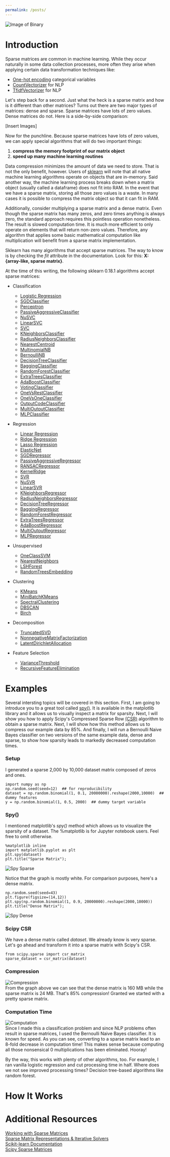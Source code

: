```yaml
---
permalink: /posts/
---
```


![Image of Binary](/assets/images/binary-number-tunnel.jpg?raw=true)

# Introduction
Sparse matrices are common in machine learning. While they occur naturally in some data collection processes, more often they arise when applying certain data transformation techniques like:

- [One-hot encoding](http://scikit-learn.org/stable/modules/generated/sklearn.preprocessing.OneHotEncoder.html) categorical variables
- [CountVectorizer](http://scikit-learn.org/stable/modules/generated/sklearn.feature_extraction.text.CountVectorizer.html) for NLP
- [TfidfVectorizer](http://scikit-learn.org/stable/modules/generated/sklearn.feature_extraction.text.TfidfVectorizer.html) for NLP

Let's step back for a second. Just what the heck is a sparse matrix and how is it different than other matrices? Turns out there are two major types of matrices: dense and sparse. Sparse matrices have lots of zero values. Dense matrices do not. Here is a side-by-side comparison:

[Insert Images]

Now for the punchline. Because sparse matrices have lots of zero values, we can apply special algorithms that will do two important things:

1. **compress the memory footprint of our matrix object**  
2. **speed up many machine learning routines**

Data compression minimizes the amount of data we need to store. That is not the only benefit, however. Users of [sklearn](http://scikit-learn.org/stable/index.html) will note that all native machine learning algorithms operate on objects that are in-memory. Said another way, the machine learning process breaks down when a matrix object (usually called a dataframe) does not fit into RAM. In the event that we have a sparse matrix, storing all those zero values is a waste. In many cases it is possible to compress the matrix object so that it can fit in RAM.

Additionally, consider multiplying a sparse matrix and a dense matrix. Even though the sparse matrix has many zeros, and zero times anything is always zero, the standard approach requires this pointless operation nonetheless. The result is slowed computation time. It is much more efficient to only operate on elements that will return non-zero values. Therefore, any algorithm that applies some basic mathematical computation like multiplication will benefit from a sparse matrix implementation.

Sklearn has many algorithms that accept sparse matrices. The way to know is by checking the *fit* attribute in the documentation. Look for this: **X: {array-like, sparse matrix}**. 

At the time of this writing, the following sklearn 0.18.1 algorithms accept sparse matrices:

- Classification
  - [Logistic Regression](http://scikit-learn.org/stable/modules/generated/sklearn.linear_model.LogisticRegression.html#sklearn.linear_model.LogisticRegression)
  - [SGDClassifier](http://scikit-learn.org/stable/modules/generated/sklearn.linear_model.SGDClassifier.html#sklearn.linear_model.SGDClassifier)
  - [Perceptron](http://scikit-learn.org/stable/modules/generated/sklearn.linear_model.Perceptron.html#sklearn.linear_model.Perceptron)
  - [PassiveAggressiveClassifier](http://scikit-learn.org/stable/modules/generated/sklearn.linear_model.PassiveAggressiveClassifier.html#sklearn.linear_model.PassiveAggressiveClassifier)
  - [NuSVC](http://scikit-learn.org/stable/modules/generated/sklearn.svm.NuSVC.html#sklearn.svm.NuSVC)
  - [LinearSVC](http://scikit-learn.org/stable/modules/generated/sklearn.svm.LinearSVC.html#sklearn.svm.LinearSVC)
  - [SVC](http://scikit-learn.org/stable/modules/generated/sklearn.svm.SVC.html#sklearn.svm.SVC)
  - [KNeighborsClassifier](http://scikit-learn.org/stable/modules/generated/sklearn.neighbors.KNeighborsClassifier.html#sklearn.neighbors.KNeighborsClassifier)
  - [RadiusNeighborsClassifier](http://scikit-learn.org/stable/modules/generated/sklearn.neighbors.RadiusNeighborsClassifier.html#sklearn.neighbors.RadiusNeighborsClassifier)
  - [NearestCentroid](http://scikit-learn.org/stable/modules/generated/sklearn.neighbors.NearestCentroid.html#sklearn.neighbors.NearestCentroid)
  - [MultinomialNB](http://scikit-learn.org/stable/modules/generated/sklearn.naive_bayes.MultinomialNB.html#sklearn.naive_bayes.MultinomialNB)
  - [BernoulliNB](http://scikit-learn.org/stable/modules/generated/sklearn.naive_bayes.BernoulliNB.html#sklearn.naive_bayes.BernoulliNB)
  - [DecisionTreeClassifier](http://scikit-learn.org/stable/modules/generated/sklearn.tree.DecisionTreeClassifier.html#sklearn.tree.DecisionTreeClassifier)
  - [BaggingClassifier](http://scikit-learn.org/stable/modules/generated/sklearn.ensemble.BaggingClassifier.html#sklearn.ensemble.BaggingClassifier)
  - [RandomForestClassifier](http://scikit-learn.org/stable/modules/generated/sklearn.ensemble.RandomForestClassifier.html#sklearn.ensemble.RandomForestClassifier)
  - [ExtraTreesClassifier](http://scikit-learn.org/stable/modules/generated/sklearn.ensemble.ExtraTreesClassifier.html#sklearn.ensemble.ExtraTreesClassifier)
  - [AdaBoostClassifier](http://scikit-learn.org/stable/modules/generated/sklearn.ensemble.AdaBoostClassifier.html#sklearn.ensemble.AdaBoostClassifier)
  - [VotingClassifier](http://scikit-learn.org/stable/modules/generated/sklearn.ensemble.VotingClassifier.html)
  - [OneVsRestClassifier](http://scikit-learn.org/stable/modules/generated/sklearn.multiclass.OneVsRestClassifier.html#sklearn.multiclass.OneVsRestClassifier)
  - [OneVsOneClassifier](http://scikit-learn.org/stable/modules/generated/sklearn.multiclass.OneVsOneClassifier.html#sklearn.multiclass.OneVsOneClassifier)
  - [OutputCodeClassifier](http://scikit-learn.org/stable/modules/generated/sklearn.multiclass.OutputCodeClassifier.html#sklearn.multiclass.OutputCodeClassifier)
  - [MultiOutputClassifier](http://scikit-learn.org/stable/modules/generated/sklearn.multioutput.MultiOutputClassifier.html)
  - [MLPClassifier](http://scikit-learn.org/stable/modules/generated/sklearn.neural_network.MLPClassifier.html#sklearn.neural_network.MLPClassifier)
  
- Regression
  - [Linear Regression](http://scikit-learn.org/stable/modules/generated/sklearn.linear_model.LinearRegression.html#sklearn.linear_model.LinearRegression)
  - [Ridge Regression](http://scikit-learn.org/stable/modules/generated/sklearn.linear_model.Ridge.html#sklearn.linear_model.Ridge)
  - [Lasso Regression](http://scikit-learn.org/stable/modules/generated/sklearn.linear_model.Lasso.html#sklearn.linear_model.Lasso)
  - [ElasticNet](http://scikit-learn.org/stable/modules/generated/sklearn.linear_model.ElasticNet.html#sklearn.linear_model.ElasticNet)
  - [SGDRegressor](http://scikit-learn.org/stable/modules/generated/sklearn.linear_model.SGDRegressor.html#sklearn.linear_model.SGDRegressor)
  - [PassiveAggressiveRegressor](http://scikit-learn.org/stable/modules/generated/sklearn.linear_model.PassiveAggressiveRegressor.html#sklearn.linear_model.PassiveAggressiveRegressor)
  - [RANSACRegressor](http://scikit-learn.org/stable/modules/generated/sklearn.linear_model.RANSACRegressor.html#sklearn.linear_model.RANSACRegressor)
  - [KernelRidge](http://scikit-learn.org/stable/modules/generated/sklearn.kernel_ridge.KernelRidge.html#sklearn.kernel_ridge.KernelRidge)
  - [SVR](http://scikit-learn.org/stable/modules/generated/sklearn.svm.SVR.html#sklearn.svm.SVR)
  - [NuSVR](http://scikit-learn.org/stable/modules/generated/sklearn.svm.NuSVR.html#sklearn.svm.NuSVR)
  - [LinearSVR](http://scikit-learn.org/stable/modules/generated/sklearn.svm.LinearSVR.html#sklearn.svm.LinearSVR)
  - [KNeighborsRegressor](http://scikit-learn.org/stable/modules/generated/sklearn.neighbors.KNeighborsRegressor.html#sklearn.neighbors.KNeighborsRegressor)
  - [RadiusNeighborsRegressor](http://scikit-learn.org/stable/modules/generated/sklearn.neighbors.RadiusNeighborsRegressor.html#sklearn.neighbors.RadiusNeighborsRegressor)
  - [DecisionTreeRegressor](http://scikit-learn.org/stable/modules/generated/sklearn.tree.DecisionTreeRegressor.html#sklearn.tree.DecisionTreeRegressor)
  - [BaggingRegressor](http://scikit-learn.org/stable/modules/generated/sklearn.ensemble.BaggingRegressor.html#sklearn.ensemble.BaggingRegressor)
  - [RandomForestRegressor](http://scikit-learn.org/stable/modules/generated/sklearn.ensemble.RandomForestRegressor.html#sklearn.ensemble.RandomForestRegressor)
  - [ExtraTreesRegressor](http://scikit-learn.org/stable/modules/generated/sklearn.ensemble.ExtraTreesRegressor.html#sklearn.ensemble.ExtraTreesRegressor)
  - [AdaBoostRegressor](http://scikit-learn.org/stable/modules/generated/sklearn.ensemble.AdaBoostRegressor.html#sklearn.ensemble.AdaBoostRegressor)
  - [MultiOutputRegressor](http://scikit-learn.org/stable/modules/generated/sklearn.multioutput.MultiOutputRegressor.html)
  - [MLPRegressor](http://scikit-learn.org/stable/modules/generated/sklearn.neural_network.MLPRegressor.html#sklearn.neural_network.MLPRegressor)
  
- Unsupervised
  - [OneClassSVM](http://scikit-learn.org/stable/modules/generated/sklearn.svm.OneClassSVM.html#sklearn.svm.OneClassSVM)
  - [NearestNeighbors](http://scikit-learn.org/stable/modules/generated/sklearn.neighbors.NearestNeighbors.html#sklearn.neighbors.NearestNeighbors)
  - [LSHForest](http://scikit-learn.org/stable/modules/generated/sklearn.neighbors.LSHForest.html#sklearn.neighbors.LSHForest)
  - [RandomTreesEmbedding](http://scikit-learn.org/stable/modules/generated/sklearn.ensemble.RandomTreesEmbedding.html#sklearn.ensemble.RandomTreesEmbedding)
  
- Clustering
  - [KMeans](http://scikit-learn.org/stable/modules/generated/sklearn.cluster.KMeans.html#sklearn.cluster.KMeans)
  - [MiniBatchKMeans](http://scikit-learn.org/stable/modules/generated/sklearn.cluster.MiniBatchKMeans.html#sklearn.cluster.MiniBatchKMeans)
  - [SpectralClustering](http://scikit-learn.org/stable/modules/generated/sklearn.cluster.SpectralClustering.html#sklearn.cluster.SpectralClustering)
  - [DBSCAN](http://scikit-learn.org/stable/modules/generated/sklearn.cluster.DBSCAN.html#sklearn.cluster.DBSCAN)
  - [Birch](http://scikit-learn.org/stable/modules/generated/sklearn.cluster.Birch.html#sklearn.cluster.Birch)
  
- Decomposition
  - [TruncatedSVD](http://scikit-learn.org/stable/modules/generated/sklearn.decomposition.TruncatedSVD.html#sklearn.decomposition.TruncatedSVD)
  - [NonnegativeMatrixFactorization](http://scikit-learn.org/stable/modules/generated/sklearn.decomposition.NMF.html#sklearn.decomposition.NMF)
  - [LatentDirichletAllocation](http://scikit-learn.org/stable/modules/generated/sklearn.decomposition.LatentDirichletAllocation.html#sklearn.decomposition.LatentDirichletAllocation)
  
- Feature Selection
    - [VarianceThreshold](http://scikit-learn.org/stable/modules/generated/sklearn.feature_selection.VarianceThreshold.html#sklearn.feature_selection.VarianceThreshold)
    - [RecursiveFeatureElimination](http://scikit-learn.org/stable/modules/generated/sklearn.feature_selection.RFE.html#sklearn.feature_selection.RFE)
  

# Examples
Several intersting topics will be covered in this section. First, I am going to introduce you to a great tool called [spy()](https://matplotlib.org/api/_as_gen/matplotlib.axes.Axes.spy.html). It is available in the matplotlib library and it allows us to visually inspect a matrix for sparsity. Next, I will show you how to apply Scipy's Compressed Sparse Row [(CSR)](https://docs.scipy.org/doc/scipy/reference/generated/scipy.sparse.csc_matrix.html#scipy.sparse.csc_matrix) algorithm to obtain a sparse matrix. Next, I will show how this method allows us to compress our example data by 85%. And finally, I will run a Bernoulli Naive Bayes classifier on two versions of the same example data, dense and sparse, to show how sparsity leads to markedly decreased computation times. 

### Setup
I generated a sparse 2,000 by 10,000 dataset matrix composed of zeros and ones. 
```
import numpy as np
np.random.seed(seed=12)  ## for reproducibility
dataset = np.random.binomial(1, 0.1, 20000000).reshape(2000,10000)  ## dummy features
y = np.random.binomial(1, 0.5, 2000)  ## dummy target variable
```

### Spy()
I mentioned matplotlib's *spy()* method which allows us to visualize the sparsity of a dataset. The %matplotlib is for Jupyter notebook users. Feel free to omit otherwise.
```
%matplotlib inline
import matplotlib.pyplot as plt
plt.spy(dataset)
plt.title("Sparse Matrix");
```
![Spy Sparse](/assets/images/sparse_matrix_spy_sparse.png?raw=true)

Notice that the graph is mostly white. For comparison purposes, here's a dense matrix.
```
np.random.seed(seed=43)
plt.figure(figsize=(14,12))
plt.spy(np.random.binomial(1, 0.9, 20000000).reshape(2000,10000))
plt.title("Dense Matrix");
```
![Spy Dense](/assets/images/sparse_matrix_spy_dense.png?raw=true)

### Scipy CSR
We have a dense matrix called *dataset*. We already know is very sparse. Let's go ahead and transform it into a sparse matrix with Scipy's CSR.
```
from scipy.sparse import csr_matrix
sparse_dataset = csr_matrix(dataset)
```

### Compression
![Compression](/assets/images/sparse_matrix_compression.png?raw=true)  
From the graph above we can see that the dense matrix is 160 MB while the sparse matrix is 24 MB. That's 85% compression! Granted we started with a pretty sparse matrix.

### Computation Time
![Computation](/assets/images/sparse_matrix_compute_time.png?raw=true)  
Since I made this a classification problem and since NLP problems often result in sparse matrices, I used the Bernoulli Naive Bayes classifier. It is known for speed. As you can see, converting to a sparse matrix lead to an 8-fold decrease in computation time! This makes sense because computing all those nonsensical 0 multiplications has been eliminated. Hooray! 

By the way, this works with plenty of other algorithms, too. For example, I ran vanilla logistic regression and cut processing time in half. Where does we not see improved processing times? Decision tree-based algorithms like random forest. 


# How It Works

# Additional Resources
[Working with Sparse Matrices](http://www.mathcs.emory.edu/~cheung/Courses/561/Syllabus/3-C/sparse.html)  
[Sparse Matrix Representations & Iterative Solvers](http://www.bu.edu/pasi/files/2011/01/NathanBell1-10-1000.pdf)  
[Scikit-learn Documentation](http://scikit-learn.org/stable/index.html)  
[Scipy Sparse Matrices](https://docs.scipy.org/doc/scipy/reference/sparse.html)
